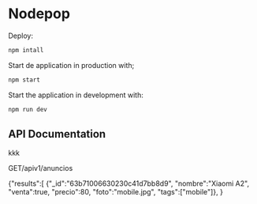 # Nodepop

Deploy:

```sh
npm intall
```

Start de application in production with;

```sh
npm start
````

Start the application in development with:

```sh
npm run dev
````

## API Documentation
kkk

GET/apiv1/anuncios

{"results":[
    {"_id":"63b71006630230c41d7bb8d9",
    "nombre":"Xiaomi A2",
    "venta":true,
    "precio":80,
    "foto":"mobile.jpg",
    "tags":["mobile"]},
}

